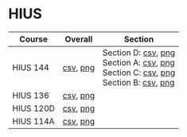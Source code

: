 # HIUS

| Course | Overall | Section |
| ------ | ------- | ------- |
| HIUS 144 | [csv](https://github.com/UCSD-Historical-Enrollment-Data/2024Spring/blob/main/overall/HIUS%20144.csv), [png](https://raw.githubusercontent.com/UCSD-Historical-Enrollment-Data/2024Spring/main/plot_overall/HIUS%20144.png) | Section D: [csv](https://github.com/UCSD-Historical-Enrollment-Data/2024Spring/blob/main/section/HIUS%20144_D.csv), [png](https://raw.githubusercontent.com/UCSD-Historical-Enrollment-Data/2024Spring/main/plot_section/HIUS%20144_D.png)<br>Section A: [csv](https://github.com/UCSD-Historical-Enrollment-Data/2024Spring/blob/main/section/HIUS%20144_A.csv), [png](https://raw.githubusercontent.com/UCSD-Historical-Enrollment-Data/2024Spring/main/plot_section/HIUS%20144_A.png)<br>Section C: [csv](https://github.com/UCSD-Historical-Enrollment-Data/2024Spring/blob/main/section/HIUS%20144_C.csv), [png](https://raw.githubusercontent.com/UCSD-Historical-Enrollment-Data/2024Spring/main/plot_section/HIUS%20144_C.png)<br>Section B: [csv](https://github.com/UCSD-Historical-Enrollment-Data/2024Spring/blob/main/section/HIUS%20144_B.csv), [png](https://raw.githubusercontent.com/UCSD-Historical-Enrollment-Data/2024Spring/main/plot_section/HIUS%20144_B.png) |
| HIUS 136 | [csv](https://github.com/UCSD-Historical-Enrollment-Data/2024Spring/blob/main/overall/HIUS%20136.csv), [png](https://raw.githubusercontent.com/UCSD-Historical-Enrollment-Data/2024Spring/main/plot_overall/HIUS%20136.png) |  |
| HIUS 120D | [csv](https://github.com/UCSD-Historical-Enrollment-Data/2024Spring/blob/main/overall/HIUS%20120D.csv), [png](https://raw.githubusercontent.com/UCSD-Historical-Enrollment-Data/2024Spring/main/plot_overall/HIUS%20120D.png) |  |
| HIUS 114A | [csv](https://github.com/UCSD-Historical-Enrollment-Data/2024Spring/blob/main/overall/HIUS%20114A.csv), [png](https://raw.githubusercontent.com/UCSD-Historical-Enrollment-Data/2024Spring/main/plot_overall/HIUS%20114A.png) |  |
